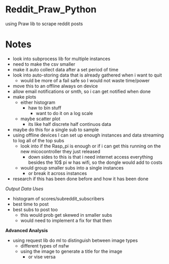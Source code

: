 # Reddit_Praw_Python
using Praw lib to scrape reddit posts


# Notes
- look into subprocess lib for multiple instances
- need to make the csv smaller
- make it auto collect data after a set period of time
- look into auto-storing data that is already gathered when i want to quit
    - would be more of a fail safe so I would not waste time/power
- move this to an offline always on device
- allow email notifications or smth, so i can get notified when done
- make plots
    - either histogram 
        - haw to bin stuff
            - want to do it on a log scale 
    - maybe scatter plot
        - its like half discrete half continuos data
- maybe do this for a single sub to sample
- using offline devices I can set up enough instances and data streaming to log all of the top subs
    - look into if the Rasp_pi is enough or if i can get this running on the new micocontroller they just released
        - down sides to this is that i need internet access everything besides the 10$ pi w has wifi, so the dongle would add to costs
    - would group smaller subs into a single instances
        - or break it across instances
- research if this has been done before and how it has been done

*Output Data Uses*
- histogram of scores/subreddit_subscribers
- best time to post
- best subs to post too
    - this would prob get skewed in smaller subs
    - would need to implement a fix for that then

**Advanced Analysis**
- using request lib do ml to distinguish between image types
    - different types of nsfw
    - using the image to generate a title for the image
        - or vise versa
